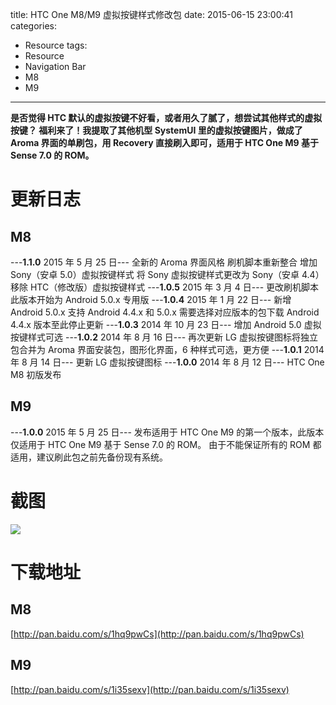 title: HTC One M8/M9 虚拟按键样式修改包
date: 2015-06-15 23:00:41
categories:
- Resource
tags:
- Resource
- Navigation Bar
- M8
- M9
---

**是否觉得 HTC 默认的虚拟按键不好看，或者用久了腻了，想尝试其他样式的虚拟按键？
福利来了！我提取了其他机型 SystemUI 里的虚拟按键图片，做成了 Aroma 界面的单刷包，用 Recovery 直接刷入即可，适用于 HTC One M9 基于 Sense 7.0 的 ROM。**

<!-- more -->

# 更新日志 #
## M8 ##
---**1.1.0** 2015 年 5 月 25 日---
全新的 Aroma 界面风格
刷机脚本重新整合
增加 Sony（安卓 5.0）虚拟按键样式
将 Sony 虚拟按键样式更改为 Sony（安卓 4.4）
移除 HTC（修改版）虚拟按键样式
---**1.0.5** 2015 年 3 月 4 日---
更改刷机脚本
此版本开始为 Android 5.0.x 专用版
---**1.0.4** 2015 年 1 月 22 日---
新增 Android 5.0.x 支持
Android 4.4.x 和 5.0.x 需要选择对应版本的包下载
Android 4.4.x 版本至此停止更新
---**1.0.3** 2014 年 10 月 23 日---
增加 Android 5.0 虚拟按键样式可选
---**1.0.2** 2014 年 8 月 16 日---
再次更新 LG 虚拟按键图标将独立包合并为 Aroma 界面安装包，图形化界面，6 种样式可选，更方便
---**1.0.1** 2014 年 8 月 14 日---
更新 LG 虚拟按键图标
---**1.0.0** 2014 年 8 月 12 日---
HTC One M8 初版发布
## M9 ##
---**1.0.0** 2015 年 5 月 25 日---
发布适用于 HTC One M9 的第一个版本，此版本仅适用于 HTC One M9 基于 Sense 7.0 的 ROM。
由于不能保证所有的 ROM 都适用，建议刷此包之前先备份现有系统。

# 截图 #
![](http://ww1.sinaimg.cn/large/68e1aca9jw1esgwswyxnoj20u01k0tbq.jpg)

# 下载地址 #
## M8 ##
[http://pan.baidu.com/s/1hq9pwCs](http://pan.baidu.com/s/1hq9pwCs)
## M9 ##
[http://pan.baidu.com/s/1i35sexv](http://pan.baidu.com/s/1i35sexv)